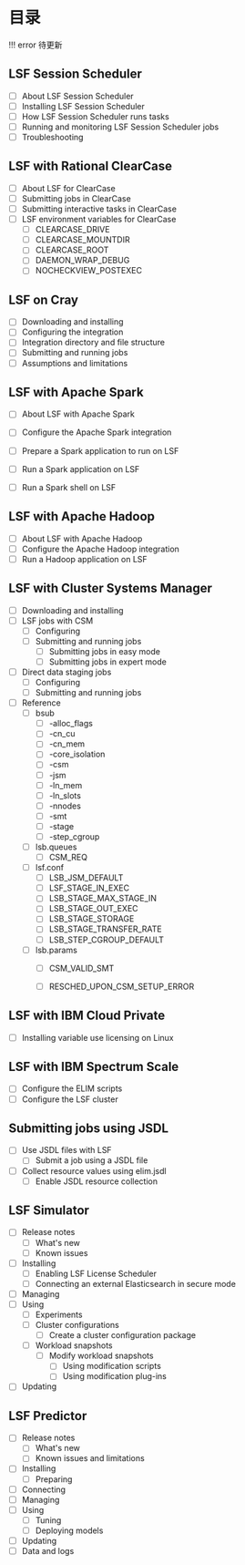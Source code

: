 # 目录

!!! error
    待更新

## LSF Session Scheduler
- [ ] About LSF Session Scheduler
- [ ] Installing LSF Session Scheduler
- [ ] How LSF Session Scheduler runs tasks
- [ ] Running and monitoring LSF Session Scheduler jobs
- [ ] Troubleshooting

## LSF with Rational ClearCase
- [ ] About LSF for ClearCase
- [ ] Submitting jobs in ClearCase
- [ ] Submitting interactive tasks in ClearCase
- [ ] LSF environment variables for ClearCase
    - [ ] CLEARCASE_DRIVE
    - [ ] CLEARCASE_MOUNTDIR
    - [ ] CLEARCASE_ROOT
    - [ ] DAEMON_WRAP_DEBUG
    - [ ] NOCHECKVIEW_POSTEXEC

## LSF on Cray
- [ ] Downloading and installing
- [ ] Configuring the integration
- [ ] Integration directory and file structure
- [ ] Submitting and running jobs
- [ ] Assumptions and limitations

## LSF with Apache Spark
- [ ] About LSF with Apache Spark
- [ ] Configure the Apache Spark integration
- [ ] Prepare a Spark application to run on LSF
- [ ] Run a Spark application on LSF
- [ ] Run a Spark shell on LSF


## LSF with Apache Hadoop
- [ ] About LSF with Apache Hadoop
- [ ] Configure the Apache Hadoop integration
- [ ] Run a Hadoop application on LSF

## LSF with Cluster Systems Manager
- [ ] Downloading and installing
- [ ] LSF jobs with CSM
    - [ ] Configuring
    - [ ] Submitting and running jobs
        - [ ] Submitting jobs in easy mode
        - [ ] Submitting jobs in expert mode
- [ ] Direct data staging jobs
    - [ ] Configuring
    - [ ] Submitting and running jobs
- [ ] Reference
    - [ ] bsub
        - [ ] -alloc_flags
        - [ ] -cn_cu
        - [ ] -cn_mem
        - [ ] -core_isolation
        - [ ] -csm
        - [ ] -jsm
        - [ ] -ln_mem
        - [ ] -ln_slots
        - [ ] -nnodes
        - [ ] -smt
        - [ ] -stage
        - [ ] -step_cgroup
    - [ ] lsb.queues
        - [ ] CSM_REQ
    - [ ] lsf.conf
        - [ ] LSB_JSM_DEFAULT
        - [ ] LSF_STAGE_IN_EXEC
        - [ ] LSB_STAGE_MAX_STAGE_IN
        - [ ] LSB_STAGE_OUT_EXEC
        - [ ] LSB_STAGE_STORAGE
        - [ ] LSB_STAGE_TRANSFER_RATE
        - [ ] LSB_STEP_CGROUP_DEFAULT
    - [ ] lsb.params
        - [ ] CSM_VALID_SMT
        - [ ] RESCHED_UPON_CSM_SETUP_ERROR


## LSF with IBM Cloud Private
- [ ] Installing variable use licensing on Linux

## LSF with IBM Spectrum Scale
- [ ] Configure the ELIM scripts
- [ ] Configure the LSF cluster

## Submitting jobs using JSDL
- [ ] Use JSDL files with LSF
    - [ ] Submit a job using a JSDL file
- [ ] Collect resource values using elim.jsdl
    - [ ] Enable JSDL resource collection

## LSF Simulator
- [ ] Release notes
    - [ ] What's new
    - [ ] Known issues
- [ ] Installing
    - [ ] Enabling LSF License Scheduler
    - [ ] Connecting an external Elasticsearch in secure mode
- [ ] Managing
- [ ] Using
    - [ ] Experiments
    - [ ] Cluster configurations
        - [ ] Create a cluster configuration package
    - [ ] Workload snapshots
        - [ ] Modify workload snapshots
            - [ ] Using modification scripts
            - [ ] Using modification plug-ins
- [ ] Updating

## LSF Predictor
- [ ] Release notes
    - [ ] What's new
    - [ ] Known issues and limitations
- [ ] Installing
    - [ ] Preparing
- [ ] Connecting
- [ ] Managing
- [ ] Using
    - [ ] Tuning
    - [ ] Deploying models
- [ ] Updating
- [ ] Data and logs
